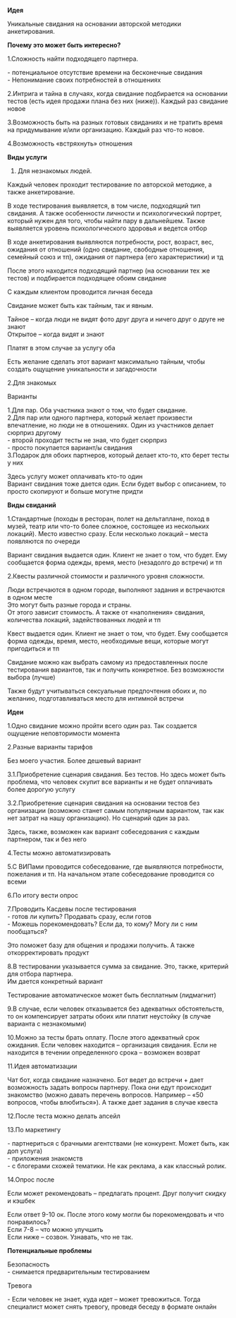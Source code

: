 **Идея**

Уникальные свидания на основании авторской методики анкетирования.

**Почему это может быть интересно?**

1.Сложность найти подходящего партнера. 

\- потенциальное отсутствие времени на бесконечные свидания   
\- Непонимание своих потребностей в отношениях

2.Интрига и тайна в случаях, когда свидание подбирается на основании тестов (есть идея продажи плана без них (ниже)). Каждый раз свидание новое

3.Возможность быть на разных готовых свиданиях и не тратить время на придумывание и/или организацию. Каждый раз что-то новое. 

4.Возможность «встряхнуть» отношения

**Виды услуги**

1. Для незнакомых людей. 

Каждый человек проходит тестирование по авторской методике, а также анкетирование. 

В ходе тестирования выявляется, в том числе, подходящий тип свидания. А также особенности личности и психологический портрет, который нужен для того, чтобы найти пару в дальнейшем. Также выявляется уровень психологического здоровья и ведется отбор

В ходе анкетирования выявляются потребности, рост, возраст, вес, ожидания от отношений (одно свидание, свободные отношения, семейный союз и тп), ожидания от партнера (его характеристики) и тд

После этого находится подходящий партнер (на основании тех же тестов) и подбирается подходящее обоим свидание

С каждым клиентом проводится личная беседа

Свидание может быть как тайным, так и явным. 

Тайное – когда люди не видят фото друг друга и ничего друг о друге не знают  
Открытое – когда видят и знают

Платят в этом случае за услугу оба

Есть желание сделать этот вариант максимально тайным, чтобы создать ощущение уникальности и загадочности

2.Для знакомых 

Варианты 

1.Для пар. Оба участника знают о том, что будет свидание.   
2.Для пар или одного партнера, который желает произвести впечатление, но люди не в отношениях. Один из участников делает сюрприз другому   
\- второй проходит тесты не зная, что будет сюрприз  
\- просто покупается вариант/ы свидания  
3.Подарок для обоих партнеров, который делает кто-то, кто берет тесты у них

Здесь услугу может оплачивать кто-то один  
Вариант свидания тоже дается один. Если будет выбор с описанием, то просто скопируют и больше могутне придти

**Виды свиданий**

1.Стандартные (походы в ресторан, полет на дельтаплане, поход в музей, театр или что-то более сложное, состоящее из нескольких локаций). Место известно сразу. Если несколько локаций – места появляются по очереди  

Вариант свидания выдается один. Клиент не знает о том, что будет. Ему сообщается форма одежды, время, место (незадолго до встречи) и тп

2.Квесты различной стоимости и различного уровня сложности.

Люди встречаются в одном городе, выполняют задания и встречаются в одном месте  
Это могут быть разные города и страны.   
От этого зависит стоимость. А также от «наполнения» свидания, количества локаций, задействованных людей и тп

Квест выдается один. Клиент не знает о том, что будет. Ему сообщается форма одежды, время, место, необходимые вещи, которые могут пригодиться и тп

Свидание можно как выбрать самому из предоставленных после тестирования вариантов, так и получить конкретное. Без возможности выбора (лучше)

Также будут учитываться сексуальные предпочтения обоих и, по желанию, подготавливаться место для интимной встречи

**Идеи**

1.Одно свидание можно пройти всего один раз. Так создается ощущение неповторимости момента

2.Разные варианты тарифов

Без моего участия. Более дешевый вариант

3.1.Приобретение сценария свидания. Без тестов. Но здесь может быть проблема, что человек скупит все варианты и не будет оплачивать более дорогую услугу

3.2.Приобретение сценария свидания на основании тестов без организации (возможно станет самым популярным вариантом, так как нет затрат на нашу организацию). Но сценарий один за раз.

Здесь, также, возможен как вариант собеседования с каждым партнером, так и без него

4.Тесты можно автоматизировать 

5.С ВИПами проводится собеседование, где выявляются потребности, пожелания и тп. На начальном этапе собеседование проводится со всеми

6.По итогу вести опрос

7.Проводить Касдевы после тестирования  
\- готов ли купить? Продавать сразу, если готов  
\- Можешь порекомендовать? Если да, то кому? Могу ли с ним пообщаться?

Это поможет базу для общения и продажи получить. А также откорректировать продукт

8.В тестировании указывается сумма за свидание. Это, также, критерий для отбора партнера.  
Им дается конкретный вариант

Тестирование автоматическое может быть бесплатным (лидмагнит)

9.В случае, если человек отказывается без адекватных обстоятельств, то он компенсирует затраты обоих или платит неустойку (в случае варианта с незнакомыми)

10.Можно за тесты брать оплату. После этого адекватный срок ожидания. Если человек находится – организация свидания. Если не находится в течении определенного срока – возможен возврат

11.Идея автоматизации

Чат бот, когда свидание назначено. Бот ведет до встречи \+ дает возможность задать вопросы партнеру. Пока они едут происходит знакомство (можно давать перечень вопросов. Например – «50 вопросов, чтобы влюбиться»). А также дает задания в случае квеста

12.После теста можно делать апсейл

13.По маркетингу

\- партнериться с брачными агентствами (не конкурент. Может быть, как доп услуга)  
\- приложения знакомств  
\- с блогерами схожей тематики. Не как реклама, а как классный ролик. 

14.Опрос после

Если может рекомендовать – предлагать процент. Друг получит скидку и кэшбек

Если ответ 9-10 ок. После этого кому могли бы порекомендовать и что понравилось?  
Если 7-8 – что можно улучшить  
Если ниже – созвон. Узнавать, что не так.

**Потенциальные проблемы**

Безопасность  
\- снимается предварительным тестированием

Тревога

\- Если человек не знает, куда идет – может тревожиться. Тогда специалист может снять тревогу, проведя беседу в формате онлайн

